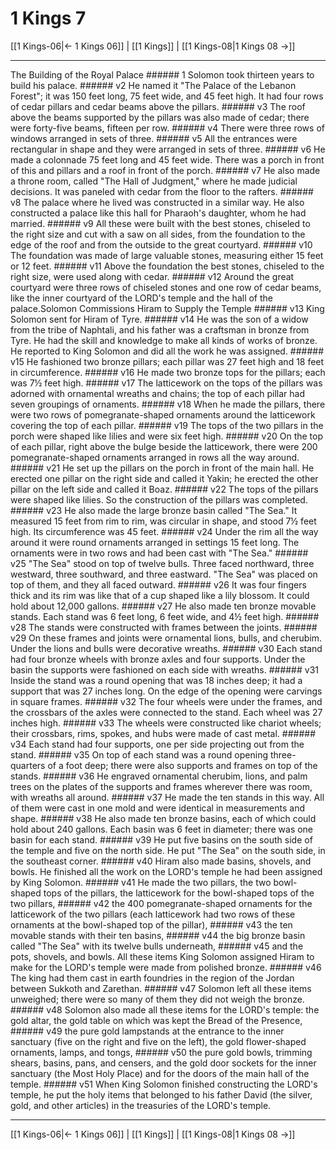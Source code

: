 # 1 Kings 7

[[1 Kings-06|← 1 Kings 06]] | [[1 Kings]] | [[1 Kings-08|1 Kings 08 →]]
***

The Building of the Royal Palace ###### 1 Solomon took thirteen years to build his palace. ###### v2 He named it "The Palace of the Lebanon Forest"; it was 150 feet long, 75 feet wide, and 45 feet high. It had four rows of cedar pillars and cedar beams above the pillars. ###### v3 The roof above the beams supported by the pillars was also made of cedar; there were forty-five beams, fifteen per row. ###### v4 There were three rows of windows arranged in sets of three. ###### v5 All the entrances were rectangular in shape and they were arranged in sets of three. ###### v6 He made a colonnade 75 feet long and 45 feet wide. There was a porch in front of this and pillars and a roof in front of the porch. ###### v7 He also made a throne room, called "The Hall of Judgment," where he made judicial decisions. It was paneled with cedar from the floor to the rafters. ###### v8 The palace where he lived was constructed in a similar way. He also constructed a palace like this hall for Pharaoh's daughter, whom he had married. ###### v9 All these were built with the best stones, chiseled to the right size and cut with a saw on all sides, from the foundation to the edge of the roof and from the outside to the great courtyard. ###### v10 The foundation was made of large valuable stones, measuring either 15 feet or 12 feet. ###### v11 Above the foundation the best stones, chiseled to the right size, were used along with cedar. ###### v12 Around the great courtyard were three rows of chiseled stones and one row of cedar beams, like the inner courtyard of the LORD's temple and the hall of the palace.Solomon Commissions Hiram to Supply the Temple ###### v13 King Solomon sent for Hiram of Tyre. ###### v14 He was the son of a widow from the tribe of Naphtali, and his father was a craftsman in bronze from Tyre. He had the skill and knowledge to make all kinds of works of bronze. He reported to King Solomon and did all the work he was assigned. ###### v15 He fashioned two bronze pillars; each pillar was 27 feet high and 18 feet in circumference. ###### v16 He made two bronze tops for the pillars; each was 7½ feet high. ###### v17 The latticework on the tops of the pillars was adorned with ornamental wreaths and chains; the top of each pillar had seven groupings of ornaments. ###### v18 When he made the pillars, there were two rows of pomegranate-shaped ornaments around the latticework covering the top of each pillar. ###### v19 The tops of the two pillars in the porch were shaped like lilies and were six feet high. ###### v20 On the top of each pillar, right above the bulge beside the latticework, there were 200 pomegranate-shaped ornaments arranged in rows all the way around. ###### v21 He set up the pillars on the porch in front of the main hall. He erected one pillar on the right side and called it Yakin; he erected the other pillar on the left side and called it Boaz. ###### v22 The tops of the pillars were shaped like lilies. So the construction of the pillars was completed. ###### v23 He also made the large bronze basin called "The Sea." It measured 15 feet from rim to rim, was circular in shape, and stood 7½ feet high. Its circumference was 45 feet. ###### v24 Under the rim all the way around it were round ornaments arranged in settings 15 feet long. The ornaments were in two rows and had been cast with "The Sea." ###### v25 "The Sea" stood on top of twelve bulls. Three faced northward, three westward, three southward, and three eastward. "The Sea" was placed on top of them, and they all faced outward. ###### v26 It was four fingers thick and its rim was like that of a cup shaped like a lily blossom. It could hold about 12,000 gallons. ###### v27 He also made ten bronze movable stands. Each stand was 6 feet long, 6 feet wide, and 4½ feet high. ###### v28 The stands were constructed with frames between the joints. ###### v29 On these frames and joints were ornamental lions, bulls, and cherubim. Under the lions and bulls were decorative wreaths. ###### v30 Each stand had four bronze wheels with bronze axles and four supports. Under the basin the supports were fashioned on each side with wreaths. ###### v31 Inside the stand was a round opening that was 18 inches deep; it had a support that was 27 inches long. On the edge of the opening were carvings in square frames. ###### v32 The four wheels were under the frames, and the crossbars of the axles were connected to the stand. Each wheel was 27 inches high. ###### v33 The wheels were constructed like chariot wheels; their crossbars, rims, spokes, and hubs were made of cast metal. ###### v34 Each stand had four supports, one per side projecting out from the stand. ###### v35 On top of each stand was a round opening three-quarters of a foot deep; there were also supports and frames on top of the stands. ###### v36 He engraved ornamental cherubim, lions, and palm trees on the plates of the supports and frames wherever there was room, with wreaths all around. ###### v37 He made the ten stands in this way. All of them were cast in one mold and were identical in measurements and shape. ###### v38 He also made ten bronze basins, each of which could hold about 240 gallons. Each basin was 6 feet in diameter; there was one basin for each stand. ###### v39 He put five basins on the south side of the temple and five on the north side. He put "The Sea" on the south side, in the southeast corner. ###### v40 Hiram also made basins, shovels, and bowls. He finished all the work on the LORD's temple he had been assigned by King Solomon. ###### v41 He made the two pillars, the two bowl-shaped tops of the pillars, the latticework for the bowl-shaped tops of the two pillars, ###### v42 the 400 pomegranate-shaped ornaments for the latticework of the two pillars (each latticework had two rows of these ornaments at the bowl-shaped top of the pillar), ###### v43 the ten movable stands with their ten basins, ###### v44 the big bronze basin called "The Sea" with its twelve bulls underneath, ###### v45 and the pots, shovels, and bowls. All these items King Solomon assigned Hiram to make for the LORD's temple were made from polished bronze. ###### v46 The king had them cast in earth foundries in the region of the Jordan between Sukkoth and Zarethan. ###### v47 Solomon left all these items unweighed; there were so many of them they did not weigh the bronze. ###### v48 Solomon also made all these items for the LORD's temple: the gold altar, the gold table on which was kept the Bread of the Presence, ###### v49 the pure gold lampstands at the entrance to the inner sanctuary (five on the right and five on the left), the gold flower-shaped ornaments, lamps, and tongs, ###### v50 the pure gold bowls, trimming shears, basins, pans, and censers, and the gold door sockets for the inner sanctuary (the Most Holy Place) and for the doors of the main hall of the temple. ###### v51 When King Solomon finished constructing the LORD's temple, he put the holy items that belonged to his father David (the silver, gold, and other articles) in the treasuries of the LORD's temple.

***
[[1 Kings-06|← 1 Kings 06]] | [[1 Kings]] | [[1 Kings-08|1 Kings 08 →]]

